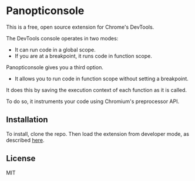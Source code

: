 Panopticonsole
==============

This is a free, open source extension for Chrome's DevTools.

The DevTools console operates in two modes:
* It can run code in a global scope.
* If you are at a breakpoint, it runs code in function scope.

Panopticonsole gives you a third option.
* It allows you to run code in function scope without setting a breakpoint.

It does this by saving the execution context of each function as it is called.

To do so, it instruments your code using Chromium's preprocessor API.

Installation
------------

To install, clone the repo.
Then load the extension from developer mode, as described [here](https://developer.chrome.com/extensions/getstarted#unpacked).

License
-------

MIT
